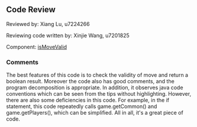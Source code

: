## Code Review

Reviewed by: Xiang Lu, u7224266

Reviewing code written by: Xinjie Wang, u7201825

Component:  [isMoveValid](https://gitlab.cecs.anu.edu.au/u7201825/comp1110-ass2-tue12f/-/blob/master/src/comp1110/ass2/Game.java#L356-478)

### Comments 

The best features of this code is to check the validity of move and return a boolean result. Moreover the
code also has good comments, and the program decomposition is appropriate. In addition, it observes java code conventions
which can be seen from the tips without highlighting. However, there are also some deficiencies in this code. For example,
in the if statement, this code repeatedly calls game.getCommon() and game.getPlayers(), which can be simplified. 
All in all, it's a great piece of code.
